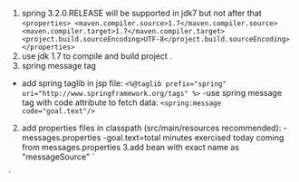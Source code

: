 1.   spring 3.2.0.RELEASE will be supported in jdk7 but not after that
     `<properties>
     <maven.compiler.source>1.7</maven.compiler.source>
     <maven.compiler.target>1.7</maven.compiler.target>
     <project.build.sourceEncoding>UTF-8</project.build.sourceEncoding>
     </properties>`
2. use jdk 1.7 to compile and build project .
3. spring message tag
- add spring taglib in jsp file:
`<%@taglib prefix="spring" uri="http://www.springframework.org/tags" %>`
-use spring message tag with code attribute to fetch data:
`<spring:message code="goal.text"/>`

2. add properties files in classpath (src/main/resources recommended):
-messages.properties
 -goal.text=total minutes exercised today coming from messages.properties
3.add bean with exact name as "messageSource"
` 
<bean id="messageSource" class="org.springframework.context.support.ResourceBundleMessageSource">
   <property name="basename" value="messages"/>
   </bean>
`